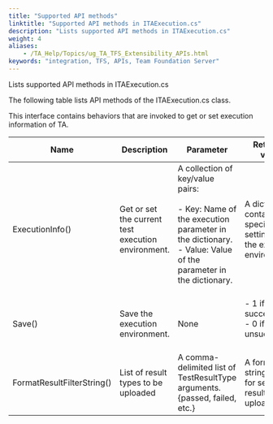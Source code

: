 ```yaml
--- 
title: "Supported API methods"
linktitle: "Supported API methods in ITAExecution.cs"
description: "Lists supported API methods in ITAExecution.cs"
weight: 4
aliases: 
    - /TA_Help/Topics/ug_TA_TFS_Extensibility_APIs.html
keywords: "integration, TFS, APIs, Team Foundation Server"
---
```


Lists supported API methods in ITAExecution.cs

The following table lists API methods of the ITAExecution.cs class.

This interface contains behaviors that are invoked to get or set execution information of TA.

|Name|Description|Parameter|Returned value|
|----|-----------|---------|--------------|
|ExecutionInfo\(\)|Get or set the current test execution environment.|A collection of key/value pairs:<br><br>-   Key: Name of the execution parameter in the dictionary.<br>-   Value: Value of the parameter in the dictionary.<br><br>|A dictionary containing all specified settings for the execution environment.|<br>
|Save\(\)|Save the execution environment.|None|-   1 if successful;<br>-   0 if unsuccessful.<br><br>|<br>
|FormatResultFilterString\(\)|List of result types to be uploaded|A comma-delimited list of TestResultType arguments. \{passed, failed, etc.\}|A formatted string used for selecting results to be uploaded.|




